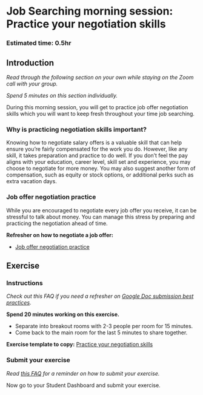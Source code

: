 # Job Searching morning session: Practice your negotiation skills

### **Estimated time**: 0.5hr

## Introduction

*Read through the following section on your own while staying on the Zoom call with your group.* 

*Spend 5 minutes on this section individually.*

During this morning session, you will get to practice job offer negotiation skills which you will want to keep fresh throughout your time job searching.

### Why is practicing negotiation skills important?

Knowing how to negotiate salary offers is a valuable skill that can help ensure you’re fairly compensated for the work you do. However, like any skill, it takes preparation and practice to do well. If you don’t feel the pay aligns with your education, career level, skill set and experience, you may choose to negotiate for more money. You may also suggest another form of compensation, such as equity or stock options, or additional perks such as extra vacation days.

### Job offer negotiation practice

While you are encouraged to negotiate every job offer you receive, it can be stressful to talk about money. You can manage this stress by preparing and practicing the negotiation ahead of time.

**Refresher on how to negotiate a job offer:**

- [Job offer negotiation practice](https://github.com/microverseinc/curriculum-professional-skills/blob/main/job-search/job-offer-negotiation-practice.md)

## Exercise

### Instructions

*Check out this FAQ if you need a refresher on [Google Doc submission best practices](https://microverse.zendesk.com/hc/en-us/articles/360063156813).*

**Spend 20 minutes working on this exercise.**

- Separate into breakout rooms with 2-3 people per room for 15 minutes.
- Come back to the main room for the last 5 minutes to share together.

**Exercise template to copy:** [Practice your negotiation skills](https://docs.google.com/document/d/1H1SZFJl2vTLwQcOB-s85wpS72zMnqCwXZJdm00Bkt1Y/edit)

### Submit your exercise

*Read [this FAQ](https://microverse.zendesk.com/hc/en-us/articles/360061344234) for a reminder on how to submit your exercise.* 

Now go to your Student Dashboard and submit your exercise.
